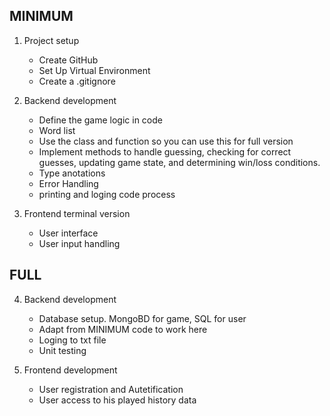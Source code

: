 MINIMUM
------------------------------------------------------------------------------
1. Project setup
    - Create GitHub
    - Set Up Virtual Environment
    - Create a .gitignore

2. Backend development
    - Define the game logic in code
    - Word list
    - Use the class and function so you can use this for full version
    - Implement methods to handle guessing, checking for correct guesses,
      updating game state, and determining win/loss conditions.
    - Type anotations
    - Error Handling
    - printing and loging code process

3. Frontend terminal version
    - User interface
    - User input handling

FULL
------------------------------------------------------------------------------
4. Backend development
    - Database setup. MongoBD for game, SQL for user
    - Adapt from MINIMUM code to work here
    - Loging to txt file
    - Unit testing


5. Frontend development
    - User registration and Autetification
    - User access to his played history data
